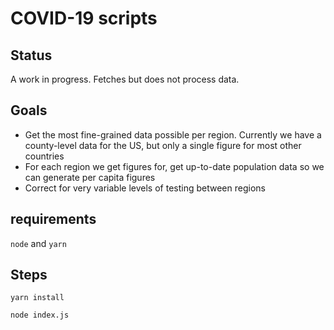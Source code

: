 # COVID-19 scripts

## Status
A work in progress. Fetches but does not process data.

## Goals
* Get the most fine-grained data possible per region. Currently we have a county-level data for the US, but only a single figure for most other countries
* For each region we get figures for, get up-to-date population data so we can generate per capita figures
* Correct for very variable levels of testing between regions

## requirements
`node` and `yarn`

## Steps
`yarn install`

`node index.js`

